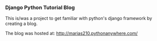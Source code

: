 ### Django Python Tutorial Blog

This is/was a project to get familiar with python's django framework by creating a blog.

The blog was hosted at: http://marias210.pythonanywhere.com/